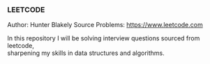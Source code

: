 ### LEETCODE ###

Author: Hunter Blakely
Source Problems: https://www.leetcode.com

In this repository I will be solving interview questions sourced from leetcode,  
sharpening my skills in data structures and algorithms. 
